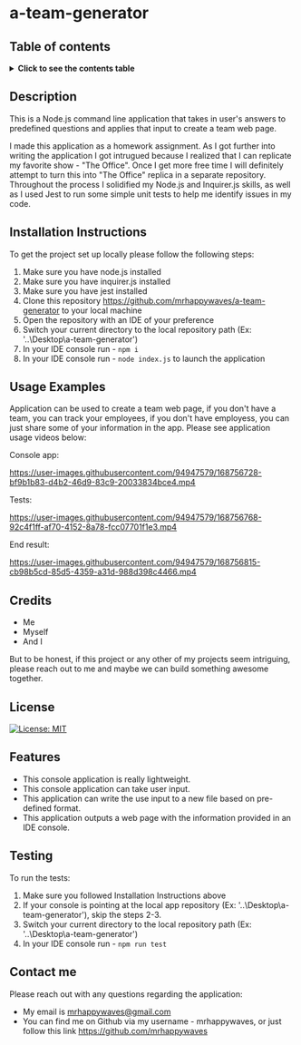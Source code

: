 # a-team-generator

## Table of contents
<details>
<summary><strong>Click to see the contents table</strong></summary>

- [Description](#description)
- [Installation Instructions](#installation-instructions)
- [Usage Examples](#usage-examples)
- [Credits](#credits)
- [License](#license)
- [Features](#features)
- [Testing](#testing)
- [Contact Me](#contact-me)
</details>

## Description
This is a Node.js command line application that takes in user's answers to predefined questions and applies that input to create a team web page. 

I made this application as a homework assignment. As I got further into writing the application I got intrugued because I realized that I can replicate my favorite show - "The Office". Once I get more free time I will definitely attempt to turn this into "The Office" replica in a separate repository. Throughout the process I solidified my Node.js and Inquirer.js skills, as well as I used Jest to run some simple unit tests to help me identify issues in my code.

## Installation Instructions
To get the project set up locally please follow the following steps:
 1. Make sure you have node.js installed
 2. Make sure you have inquirer.js installed
 3. Make sure you have jest installed
 4. Clone this repository https://github.com/mrhappywaves/a-team-generator to your local machine
 5. Open the repository with an IDE of your preference
 6. Switch your current directory to the local repository path (Ex: '..\Desktop\a-team-generator')
 7. In your IDE console run - `npm i` 
 8. In your IDE console run - `node index.js` to launch the application
 
## Usage Examples
Application can be used to create a team web page, if you don't have a team, you can track your employees, if you don't have employess, you can just share some of your information in the app. Please see application usage videos below:

Console app: 

https://user-images.githubusercontent.com/94947579/168756728-bf9b1b83-d4b2-46d9-83c9-20033834bce4.mp4

Tests: 

https://user-images.githubusercontent.com/94947579/168756768-92c4f1ff-af70-4152-8a78-fcc07701f1e3.mp4

End result: 

https://user-images.githubusercontent.com/94947579/168756815-cb98b5cd-85d5-4359-a31d-988d398c4466.mp4

## Credits
 - Me 
 - Myself
 - And I 

 But to be honest, if this project or any other of my projects seem intriguing, please reach out to me and maybe we can build something awesome together.


## License
[![License: MIT](https://img.shields.io/badge/License-MIT-yellow.svg)](https://opensource.org/licenses/MIT)

## Features  
 - This console application is really lightweight.
 - This console application can take user input.
 - This application can write the use input to a new file based on pre-defined format.
 - This application outputs a web page with the information provided in an IDE console. 

## Testing
To run the tests:
 1. Make sure you followed Installation Instructions above
 2. If your console is pointing at the local app repository (Ex: '..\Desktop\a-team-generator'), skip the steps 2-3.
 3. Switch your current directory to the local repository path (Ex: '..\Desktop\a-team-generator')
 4. In your IDE console run - `npm run test` 

## Contact me
Please reach out with any questions regarding the application:
 - My email is mrhappywaves@gmail.com
 - You can find me on Github via my username - mrhappywaves, or just follow this link https://github.com/mrhappywaves
